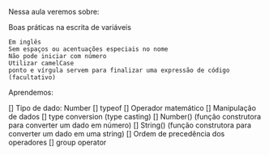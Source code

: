 Nessa aula veremos sobre:

Boas práticas na escrita de variáveis

    Em inglês
    Sem espaços ou acentuações especiais no nome
    Não pode iniciar com número
    Utilizar camelCase
    ponto e vírgula servem para finalizar uma expressão de código (facultativo)

Aprendemos:

[] Tipo de dado: Number
[] typeof
[] Operador matemático
[] Manipulação de dados
[] type conversion (type casting)
[] Number() (função construtora para converter um dado em número)
[] String() (função construtora para converter um dado em uma string)
[] Ordem de precedência dos operadores
[] group operator